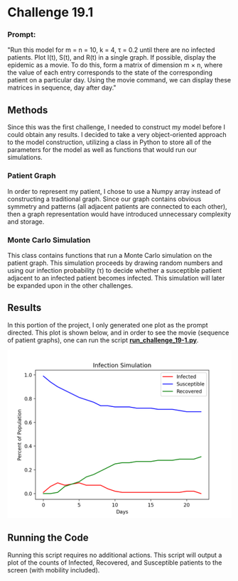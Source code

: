 # Challenge 19.1

### Prompt:
"Run this model for m = n = 10, k = 4, τ = 0.2 until there are no infected patients. Plot I(t), S(t), and R(t) in a single graph.
If possible, display the epidemic as a movie. To do this, form a matrix of dimension m × n, where the value of each entry corresponds to the state of the corresponding patient on a particular day. Using the movie command, we can display these matrices in sequence, day after day."

## Methods
Since this was the first challenge, I needed to construct my model before I could obtain any results. I decided to take a very object-oriented approach to the model construction, utilizing a class in Python to store all of the parameters for the model as well as functions that would run our simulations. 

### Patient Graph
In order to represent my patient, I chose to use a Numpy array instead of constructing a traditional graph. Since our graph contains obvious symmetry and patterns (all adjacent patients are connected to each other), then a graph representation would have introduced unnecessary complexity and storage. 

### Monte Carlo Simulation
This class contains functions that run a Monte Carlo simulation on the patient graph. This simulation proceeds by drawing random numbers and using our infection probability (τ) to decide whether a susceptible patient adjacent to an infected patient becomes infected. This simulation will later be expanded upon in the other challenges.

## Results
In this portion of the project, I only generated one plot as the prompt directed. This plot is shown below, and in order to see the movie (sequence of patient graphs), one can run the script **[run_challenge_19-1.py](https://github.com/owencqueen/infection_modeling/blob/master/challenge_19-1/run_challenge_19-1.py)**.

![Challenge 19.1 Plot](https://github.com/owencqueen/infection_modeling/blob/master/challenge_19-1/infection_simulation_19-1.png)

## Running the Code
Running this script requires no additional actions. This script will output a plot of the counts of Infected, Recovered, and Susceptible patients to the screen (with mobility included).
